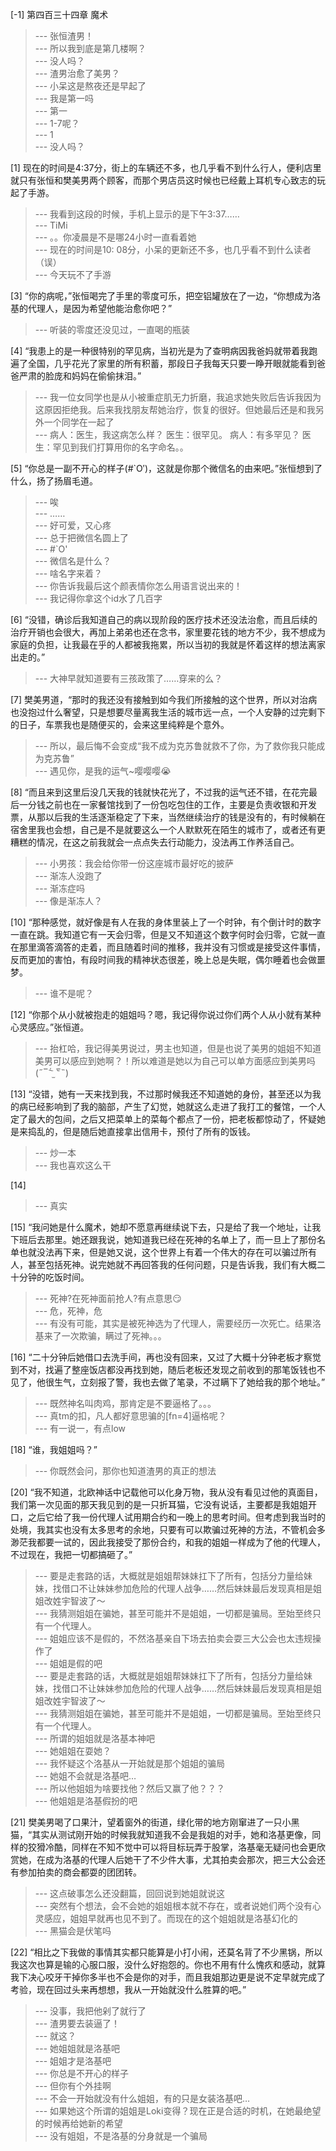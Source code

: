 
[-1] 第四百三十四章 魔术
>--- 张恒渣男！<br>
>--- 所以我到底是第几楼啊？<br>
>--- 没人吗？<br>
>--- 渣男治愈了美男？<br>
>--- 小呆这是熬夜还是早起了<br>
>--- 我是第一吗<br>
>--- 第一<br>
>--- 1-7呢？<br>
>--- 1<br>
>--- 没人吗？<br>

[1] 现在的时间是4:37分，街上的车辆还不多，也几乎看不到什么行人，便利店里就只有张恒和樊美男两个顾客，而那个男店员这时候也已经戴上耳机专心致志的玩起了手游。
>--- 我看到这段的时候，手机上显示的是下午3:37……<br>
>--- TiMi<br>
>--- 。。你凌晨是不是哪24小时一直看着她<br>
>--- 现在的时间是10: 08分，小呆的更新还不多，也几乎看不到什么读者（误）<br>
>--- 今天玩不了手游<br>

[3] “你的病呢，”张恒喝完了手里的零度可乐，把空铝罐放在了一边，“你想成为洛基的代理人，是因为希望他能治愈你吧？”
>--- 听装的零度还没见过，一直喝的瓶装<br>

[4] “我患上的是一种很特别的罕见病，当初光是为了查明病因我爸妈就带着我跑遍了全国，几乎花光了家里的所有积蓄，那段日子我每天只要一睁开眼就能看到爸爸严肃的脸庞和妈妈在偷偷抹泪。”
>--- 我一位女同学也是从小被重症肌无力折磨，我追求她失败后告诉我因为这原因拒绝我。后来我找朋友帮她治疗，恢复的很好。但她最后还是和我另外一个同学在一起了<br>
>--- 病人：医生，我这病怎么样？
医生：很罕见。
病人：有多罕见？
医生：罕见到我们打算用你的名字命名。。<br>

[5] “你总是一副不开心的样子(#`O′)，这就是你那个微信名的由来吧。”张恒想到了什么，扬了扬眉毛道。
>--- 唉<br>
>--- ……<br>
>--- 好可爱，又心疼<br>
>--- 总于把微信名圆上了<br>
>--- #`O'<br>
>--- 微信名是什么？<br>
>--- 啥名字来着？<br>
>--- 你告诉我最后这个颜表情你怎么用语言说出来的！<br>
>--- 我记得你拿这个id水了几百字<br>

[6] “没错，确诊后我知道自己的病以现阶段的医疗技术还没法治愈，而且后续的治疗开销也会很大，再加上弟弟也还在念书，家里要花钱的地方不少，我不想成为家庭的负担，让我最在乎的人都被我拖累，所以当初的我就是怀着这样的想法离家出走的。”
>--- 大神早就知道要有三孩政策了……穿来的么？<br>

[7] 樊美男道，“那时的我还没有接触到如今我们所接触的这个世界，所以对治病也没抱过什么奢望，只是想要尽量离我生活的城市远一点，一个人安静的过完剩下的日子，车票我也是随便买的，会来这里纯粹是个意外。
>--- 所以，最后悔不会变成“我不成为克苏鲁就救不了你，为了救你我只能成为克苏鲁”<br>
>--- 遇见你，是我的运气~嘤嘤嘤😭<br>

[8] “而且来到这里后没几天我的钱就快花光了，不过我的运气还不错，在花完最后一分钱之前也在一家餐馆找到了一份包吃包住的工作，主要是负责收银和开发票，从那以后我的生活逐渐稳定了下来，当然继续治疗的钱是没有的，有时候躺在宿舍里我也会想，自己是不是就要这么一个人默默死在陌生的城市了，或者还有更糟糕的情况，在这之前我就会一点点失去行动能力，没法再工作养活自己。
>--- 小男孩：我会给你带一份这座城市最好吃的披萨<br>
>--- 渐冻人没跑了<br>
>--- 渐冻症吗<br>
>--- 像是渐冻人？<br>

[10] “那种感觉，就好像是有人在我的身体里装上了一个时钟，有个倒计时的数字一直在跳。我知道它有一天会归零，但是又不知道这个数字何时会归零，它就一直在那里滴答滴答的走着，而且随着时间的推移，我并没有习惯或是接受这件事情，反而更加的害怕，有段时间我的精神状态很差，晚上总是失眠，偶尔睡着也会做噩梦。
>--- 谁不是呢？<br>

[12] “你那个从小就被抱走的姐姐吗？嗯，我记得你说过你们两个人从小就有某种心灵感应。”张恒道。
>--- 抬杠哈，我记得美男说过，男主也知道，但是也说了美男的姐姐不知道美男可以感应到她啊？！所以难道是她以为自己可以单方面感应到美男吗(˶‾᷄ ⁻̫ ‾᷅˵)<br>

[13] “没错，她有一天来找到我，不过那时候我还不知道她的身份，甚至还以为我的病已经影响到了我的脑部，产生了幻觉，她就这么走进了我打工的餐馆，一个人定了最大的包间，之后又把菜单上的菜每个都点了一份，把老板都惊动了，怀疑她是来捣乱的，但是随后她直接拿出信用卡，预付了所有的饭钱。
>--- 炒一本<br>
>--- 我也喜欢这么干<br>

[14] 
>--- 真实<br>

[15] “我问她是什么魔术，她却不愿意再继续说下去，只是给了我一个地址，让我下班后去那里。她还跟我说，她知道我已经在死神的名单上了，而一旦上了那份名单也就没法再下来，但是她又说，这个世界上有着一个伟大的存在可以骗过所有人，甚至包括死神。说完她就不再回答我的任何问题，只是告诉我，我们有大概二十分钟的吃饭时间。
>--- 死神?在死神面前抢人?有点意思😏<br>
>--- 危，死神，危<br>
>--- 有没有可能，其实是被死神选为了代理人，需要经历一次死亡。结果洛基来了一次欺骗，瞒过了死神。。。<br>

[16] “二十分钟后她借口去洗手间，再也没有回来，又过了大概十分钟老板才察觉到不对，找遍了整座饭店都没再找到她，随后老板还发现之前收到的那笔饭钱也不见了，他很生气，立刻报了警，我也去做了笔录，不过瞒下了她给我的那个地址。”
>--- 既然神名叫肉鸡，那肯定是不要逼格了。。。<br>
>--- 真tm的扣，凡人都好意思骗的[fn=4]逼格呢？<br>
>--- 有一说一，有点low<br>

[18] “谁，我姐姐吗？”
>--- 你既然会问，那你也知道渣男的真正的想法<br>

[20] “我不知道，北欧神话中记载他可以化身万物，我从没有看见过他的真面目，我们第一次见面的那天我见到的是一只折耳猫，它没有说话，主要都是我姐姐开口，之后它给了我一份代理人试用期合约和一晚上的思考时间。但考虑到我当时的处境，我其实也没有太多思考的余地，只要有可以欺骗过死神的方法，不管机会多渺茫我都要一试的，因此我接受了那份合约，和我的姐姐一样成为了他的代理人，不过现在，我把一切都搞砸了。”
>--- 要是走套路的话，大概就是姐姐帮妹妹扛下了所有，包括分力量给妹妹，找借口不让妹妹参加危险的代理人战争……然后妹妹最后发现真相是姐姐改姓宇智波了～<br>
>--- 我猜测姐姐在骗她，甚至可能并不是姐姐，一切都是骗局。至始至终只有一个代理人。<br>
>--- 姐姐应该不是假的，不然洛基亲自下场去拍卖会耍三大公会也太违规操作了<br>
>--- 姐姐是假的吧<br>
>--- 要是走套路的话，大概就是姐姐帮妹妹扛下了所有，包括分力量给妹妹，找借口不让妹妹参加危险的代理人战争……然后妹妹最后发现真相是姐姐改姓宇智波了～<br>
>--- 我猜测姐姐在骗她，甚至可能并不是姐姐，一切都是骗局。至始至终只有一个代理人。<br>
>--- 所谓的姐姐就是洛基本神吧<br>
>--- 她姐姐在耍她？<br>
>--- 我怀疑这个洛基从一开始就是那个姐姐的骗局<br>
>--- 她姐不会就是洛基吧…<br>
>--- 所以他姐姐为啥要找他？然后又赢了他？？？<br>
>--- 他姐姐是洛基假扮的吧<br>

[21] 樊美男喝了口果汁，望着窗外的街道，绿化带的地方刚窜进了一只小黑猫，“其实从测试刚开始的时候我就知道我不会是我姐的对手，她和洛基更像，同样的狡猾冷酷，同样在不知不觉中可以将目标玩弄于股掌，洛基毫无疑问也会更欣赏她，在成为洛基的代理人后她干了不少件大事，尤其拍卖会那次，把三大公会还有参加拍卖的商会都耍的团团转。
>--- 这点破事怎么还没翻篇，回回说到她姐就说这<br>
>--- 突然有个想法，会不会她的姐姐根本就不存在，或者说她们两个没有心灵感应，姐姐早就再也见不到了。而现在的这个姐姐就是洛基幻化的<br>
>--- 黑猫会是伏笔吗<br>

[22] “相比之下我做的事情其实都只能算是小打小闹，还莫名背了不少黑锅，所以我这次也算是输的心服口服，没什么好抱怨的。你也不用有什么愧疚和感动，就算我下决心咬牙干掉你多半也不会是你的对手，而且我姐那边更是说不定早就完成了考验，现在回过头来再想想，我从一开始就没什么胜算的吧。”
>--- 没事，我把他剁了就行了<br>
>--- 渣男要去装逼了！<br>
>--- 就这？<br>
>--- 她姐姐就是洛基吧<br>
>--- 姐姐才是洛基吧<br>
>--- 你总是不开心的样子<br>
>--- 但你有个外挂啊<br>
>--- 不会一开始就没有什么姐姐，有的只是女装洛基吧…<br>
>--- 如果她这个所谓的姐姐是Loki变得？现在正是合适的时机，在她最绝望的时候再给她新的希望<br>
>--- 没有姐姐，不是洛基的分身就是一个骗局<br>
